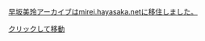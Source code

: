 [早坂美玲アーカイブはmirei.hayasaka.netに移住しました。](https://mirei.hayasaka.net/)

[クリックして移動](https://mirei.hayasaka.net/)
